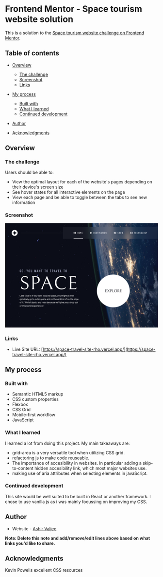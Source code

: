 # Frontend Mentor - Space tourism website solution

This is a solution to the [Space tourism website challenge on Frontend Mentor](https://www.frontendmentor.io/challenges/space-tourism-multipage-website-gRWj1URZ3).

## Table of contents

- [Overview](#overview)
  - [The challenge](#the-challenge)
  - [Screenshot](#screenshot)
  - [Links](#links)
- [My process](#my-process)

  - [Built with](#built-with)
  - [What I learned](#what-i-learned)
  - [Continued development](#continued-development)

- [Author](#author)
- [Acknowledgments](#acknowledgments)

## Overview

### The challenge

Users should be able to:

- View the optimal layout for each of the website's pages depending on their device's screen size
- See hover states for all interactive elements on the page
- View each page and be able to toggle between the tabs to see new information

### Screenshot

![screenshot of the finished site homepage](./assets/shared/space-screenshot.png)

### Links

- Live Site URL: [https://space-travel-site-rho.vercel.app/](https://space-travel-site-rho.vercel.app/)

## My process

### Built with

- Semantic HTML5 markup
- CSS custom properties
- Flexbox
- CSS Grid
- Mobile-first workflow
- JavaScript

### What I learned

I learned a lot from doing this project. My main takeaways are:

- grid-area is a very versatile tool when utilizing CSS grid.
- refactoring js to make code reuseable.
- The importance of accesibility in websites. In particular adding a skip-to-content hidden accesibility link, which most major websites use.
- making use of aria attributes when selecting elements in javaScript.

### Continued development

This site would be well suited to be built in React or another framework. I chose to use vanilla js as i was mainly focussing on improving my CSS.

## Author

- Website - [Ashir Valjee](https://ashir-valjee-portfolio.vercel.app/)

**Note: Delete this note and add/remove/edit lines above based on what links you'd like to share.**

## Acknowledgments

Kevin Powells excellent CSS resources
